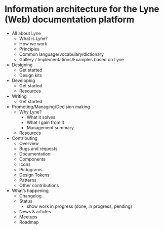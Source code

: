 # Information architecture for the Lyne (Web) documentation platform

* All about Lyne
  * What is Lyne?
  * How we work
  * Principles
  * Common language/vocabulary/dictionary
  * Gallery / Implementations/Examples based on Lyne
* Designing
  * Get started
  * Design kits
* Developing
  * Get started
  * Resources
* Writing
  * Get started
* Promoting/Managing/Decision making
  * Why Lyne?
    * What it solves
    * What I gain from it
    * Management summary
  * Resources
* Contributing
  * Overview
  * Bugs and requests
  * Documentation
  * Components
  * Icons
  * Pictograms
  * Design Tokens
  * Patterns
  * Other contributions
* What’s happening
  * Changelog
  * Status
    * show work in progress (done, in progress, pending)
  * News & articles
  * Meetups
  * Roadmap
